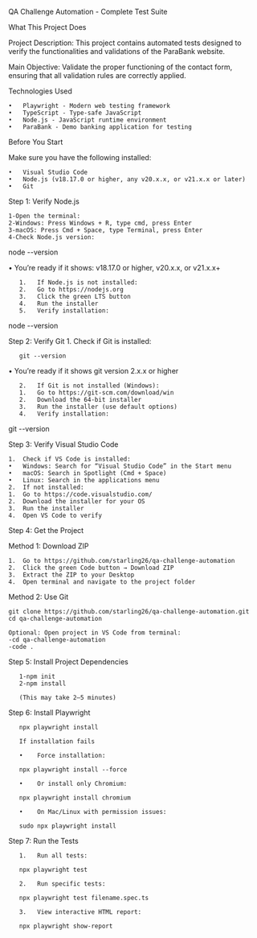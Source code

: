 

QA Challenge Automation - Complete Test Suite

What This Project Does

Project Description:
This project contains automated tests designed to verify the functionalities and validations of the ParaBank website.

Main Objective:
Validate the proper functioning of the contact form, ensuring that all validation rules are correctly applied.

 Technologies Used
 
	•	Playwright - Modern web testing framework
	•	TypeScript - Type-safe JavaScript
	•	Node.js - JavaScript runtime environment
	•	ParaBank - Demo banking application for testing

 Before You Start

Make sure you have the following installed:

	•	Visual Studio Code
	•	Node.js (v18.17.0 or higher, any v20.x.x, or v21.x.x or later)
	•	Git

Step 1: Verify Node.js

	1-Open the terminal:
	2-Windows: Press Windows + R, type cmd, press Enter
	3-macOS: Press Cmd + Space, type Terminal, press Enter
	4-Check Node.js version:

node --version

   •	You’re ready if it shows: v18.17.0 or higher, v20.x.x, or v21.x.x+
   
	   1.	If Node.js is not installed:
	   2.	Go to https://nodejs.org
	   3.	Click the green LTS button
	   4.	Run the installer
	   5.	Verify installation:

node --version

Step 2: Verify Git
		1.	Check if Git is installed:
	
	   git --version
	   
   •	You’re ready if it shows git version 2.x.x or higher
   
	   2.	If Git is not installed (Windows):
	   1.	Go to https://git-scm.com/download/win
	   2.	Download the 64-bit installer
	   3.	Run the installer (use default options)
	   4.	Verify installation:

git --version

Step 3: Verify Visual Studio Code

	1.	Check if VS Code is installed:
	•	Windows: Search for “Visual Studio Code” in the Start menu
	•	macOS: Search in Spotlight (Cmd + Space)
	•	Linux: Search in the applications menu
	2.	If not installed:
	1.	Go to https://code.visualstudio.com/
	2.	Download the installer for your OS
	3.	Run the installer
	4.	Open VS Code to verify

Step 4: Get the Project

Method 1: Download ZIP

	1.	Go to https://github.com/starling26/qa-challenge-automation
	2.	Click the green Code button → Download ZIP
	3.	Extract the ZIP to your Desktop
	4.	Open terminal and navigate to the project folder

   Method 2: Use Git
   
	git clone https://github.com/starling26/qa-challenge-automation.git
	cd qa-challenge-automation
	
	Optional: Open project in VS Code from terminal:
	-cd qa-challenge-automation
	-code .

Step 5: Install Project Dependencies

  
	   1-npm init
	   2-npm install
	   
	   (This may take 2–5 minutes)

Step 6: Install Playwright

	   npx playwright install
	   
	   If installation fails
	   
	   •	Force installation:
	      
	   npx playwright install --force
	      
	   •	Or install only Chromium:
	      
	   npx playwright install chromium
	      
	   •	On Mac/Linux with permission issues:
	      
	   sudo npx playwright install


Step 7: Run the Tests

	   1.	Run all tests:
	   
	   npx playwright test
	   
	   2.	Run specific tests:
	   
	   npx playwright test filename.spec.ts
	   
	   3.	View interactive HTML report:
	   
	   npx playwright show-report

